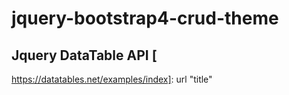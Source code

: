 # jquery-bootstrap4-crud-theme

## Jquery DataTable API [


https://datatables.net/examples/index]: url "title"
